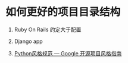 # 如何更好的项目目录结构

1. Ruby On Rails 约定大于配置

2. Django app 

3. [Python风格规范 — Google 开源项目风格指南](https://zh-google-styleguide.readthedocs.io/en/latest/google-python-styleguide/python_style_rules/)

